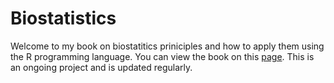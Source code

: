 # Biostatistics

Welcome to my book on biostatitics priniciples and how to apply them using the R programming language.  You can view the book on this [page](https://davidcoffey.github.io/Biostatistics/).  This is an ongoing project and is updated regularly.